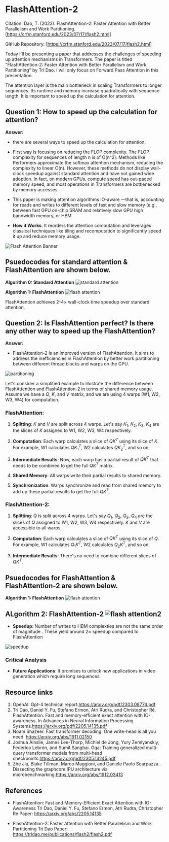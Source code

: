 # FlashAttention-2 

Citation: Dao, T. (2023). FlashAttention-2: Faster Attention with Better Parallelism and Work Partitioning. [https://crfm.stanford.edu/2023/07/17/flash2.html]

GitHub Repository: [https://crfm.stanford.edu/2023/07/17/flash2.html]


Today I'll be presenting a paper that addresses the challenges of speeding up attention mechanisms in Transformers. The paper is titled "FlashAttention-2: Faster Attention with Better Parallelism and Work Partitioning" by Tri Dao. I will only focus on Forward Pass Attention in this presentation.

The attention layer is the main bottleneck in scaling Transformers to longer sequences. Its runtime and memory increase quadratically with sequence length. It is important to speed up the calculation for attention.

## Question 1: How to speed up the calculation for attention?

**Answer:** 
- there are several ways to speed up the calculation for attention.

- First way is focusing on reducing the FLOP complexity. The FLOP complexity for sequences of length n is of O(n^2). Methods like Performers approximate the softmax attention mechanism, reducing the complexity to linear O(n). However, these methods do not display wall-clock speedup against standard attention and have not gained wide adoption. In fact, on modern GPUs, compute speed has out-paced memory speed, and most operations in Transformers are bottlenecked by memory accesses.

- This paper is making attention algorithms IO-aware —that is, accounting for reads and writes to different levels of fast and slow memory (e.g., between fast GPU on-chip SRAM and relatively slow GPU high bandwidth memory, or HBM

- **How it Works**: It reorders the attention computation and leverages classical techniques like tiling and recomputation to significantly speed it up and reduce memory usage.

![Flash Attention Banner](https://github.com/Dao-AILab/flash-attention/blob/main/assets/flashattn_banner.jpg?raw=true)

## Psuedocodes for standard attention & FlashAttention are shown below.

**Algorithm 0: Standard Attention**
![standard attention](https://github.com/Stonemannn/Transformers/blob/36f93dcb69ba4d846f44c1082fab93d1c901ef00/Mid-term%20Presentation/figures/standard_attention.png?raw=true)

**Algorithm 1: FlashAttention**
![flash attention](https://github.com/Stonemannn/Transformers/blob/36f93dcb69ba4d846f44c1082fab93d1c901ef00/Mid-term%20Presentation/figures/FlashAttention.png?raw=true)


FlashAttention achieves 2-4× wall-clock time speedup over standard attention.

## Question 2: Is FlashAttention perfect? Is there any other way to speed up the FlashAttention?

**Answer:**
- FlashAttention-2 is an improved version of FlashAttention. It aims to address the inefficiencies in FlashAttention by better work partitioning between different thread blocks and warps on the GPU.

![partitioning](https://github.com/Stonemannn/Transformers/blob/36f93dcb69ba4d846f44c1082fab93d1c901ef00/Mid-term%20Presentation/figures/flash_flash2_partitioning.png?raw=true)

Let's consider a simplified example to illustrate the difference between FlashAttention and FlashAttention-2 in terms of shared memory usage. Assume we have a $Q$, $K$, and $V$ matrix, and we are using 4 warps (W1, W2, W3, W4) for computation.

### FlashAttention:

1. **Splitting**: $K$ and $V$ are split across 4 warps. Let's say $K_1$, $K_2$, $K_3$, $K_4$ are the slices of $K$ assigned to W1, W2, W3, W4 respectively.
  
2. **Computation**: Each warp calculates a slice of $QK^T$ using its slice of $K$. For example, W1 calculates $QK_1^T$, W2 calculates $QK_2^T$, and so on.
  
3. **Intermediate Results**: Now, each warp has a partial result of $QK^T$ that needs to be combined to get the full $QK^T$ matrix. 

4. **Shared Memory**: All warps write their partial results to shared memory.

5. **Synchronization**: Warps synchronize and read from shared memory to add up these partial results to get the full $QK^T$.

### FlashAttention-2:

1. **Splitting**: $Q$ is split across 4 warps. Let's say $Q_1$, $Q_2$, $Q_3$, $Q_4$ are the slices of $Q$ assigned to W1, W2, W3, W4 respectively. $K$ and $V$ are accessible to all warps.
  
2. **Computation**: Each warp calculates a slice of $QK^T$ using its slice of $Q$. For example, W1 calculates $Q_1K^T$, W2 calculates $Q_2K^T$, and so on.
  
3. **Intermediate Results**: There's no need to combine different slices of $QK^T$.

## Psuedocodes for FlashAttention & FlashAttention-2 are shown below.
**Algorithm 1: FlashAttention**
![flash attention](https://github.com/Stonemannn/Transformers/blob/36f93dcb69ba4d846f44c1082fab93d1c901ef00/Mid-term%20Presentation/figures/FlashAttention.png?raw=true)

**ALgorithm 2: FlashAttention-2**
![flash attention2](https://github.com/Stonemannn/Transformers/blob/36f93dcb69ba4d846f44c1082fab93d1c901ef00/Mid-term%20Presentation/figures/FlashAttention2.png?raw=true)
---


- **Speedup**: Number of writes to HBM complexties are not the same order of magnitude . These yield around 2× speedup compared to FlashAttention

![speedup](https://github.com/Stonemannn/Transformers/blob/36f93dcb69ba4d846f44c1082fab93d1c901ef00/Mid-term%20Presentation/figures/flash2_a100_fwd_bwd_benchmark.png?raw=true)

### Critical Analysis
- **Future Applications**: It promises to unlock new applications in video generation which require long sequences.


## Resource links
1. OpenAI. Gpt-4 technical report.https://arxiv.org/pdf/2303.08774.pdf
2. Tri Dao, Daniel Y. Fu, Stefano Ermon, Atri Rudra, and Christopher Ré. FlashAttention: Fast and memory-efficient exact attention with IO-awareness. In Advances in Neural Information Processing Systems.https://arxiv.org/pdf/2205.14135.pdf
3. Noam Shazeer. Fast transformer decoding: One write-head is all you need. https://arxiv.org/abs/1911.02150
4. Joshua Ainslie, James Lee-Thorp, Michiel de Jong, Yury Zemlyanskiy, Federico Lebrón, and Sumit Sanghai. Gqa: Training generalized multi-query transformer models from multi-head checkpoints.https://arxiv.org/pdf/2305.13245.pdf
5. Zhe Jia, Blake Tillman, Marco Maggioni, and Daniele Paolo Scarpazza. Dissecting the graphcore IPU architecture via microbenchmarking.https://arxiv.org/abs/1912.03413

## References

- FlashAttention: Fast and Memory-Efficient Exact Attention with IO-Awareness
Tri Dao, Daniel Y. Fu, Stefano Ermon, Atri Rudra, Christopher Ré
Paper: https://arxiv.org/abs/2205.14135

- FlashAttention-2: Faster Attention with Better Parallelism and Work Partitioning
Tri Dao
Paper: https://tridao.me/publications/flash2/flash2.pdf

